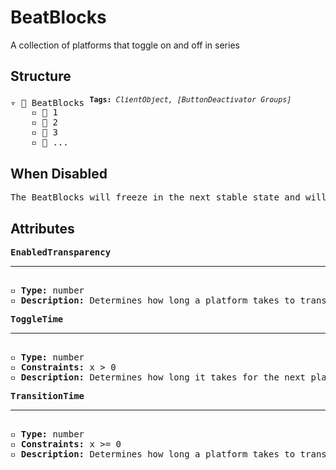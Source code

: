 # BeatBlocks

A collection of platforms that toggle on and off in series

## Structure
<pre>
▿ 📁 BeatBlocks <sup><b>Tags:</b> <i>ClientObject, [ButtonDeactivator Groups]</i></sup>  
    ▫️ 🔲 1
    ▫️ 🔲 2
    ▫️ 🔲 3
    ▫️ 🔲 ...
</pre>

## When Disabled
<pre>
The BeatBlocks will freeze in the next stable state and will stop toggling
</pre>

## Attributes
<pre>
<b>EnabledTransparency</b>  
<hr>
▫️ <b>Type:</b> number  
▫️ <b>Description:</b> Determines how long a platform takes to transition to its next state. This helps the player know when the platforms will toggle
</pre>

<pre>
<b>ToggleTime</b>  
<hr>
▫️ <b>Type:</b> number  
▫️ <b>Constraints:</b> x > 0  
▫️ <b>Description:</b> Determines how long it takes for the next platform in the series to activate  
</pre>

<pre>
<b>TransitionTime</b>  
<hr>
▫️ <b>Type:</b> number  
▫️ <b>Constraints:</b> x >= 0  
▫️ <b>Description:</b> Determines how long a platform takes to transition to its next state. This helps the player know when the platforms will toggle. Setting this value to 0 will cause platforms to transition instantly
</pre>
